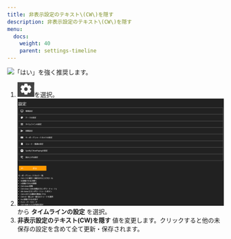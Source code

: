 ```yaml
---
title: 非表示設定のテキスト\(CW\)を隠す
description: 非表示設定のテキスト\(CW\)を隠す
menu:
  docs:
    weight: 40
    parent: settings-timeline
---
```

<img src="https://twemoji.maxcdn.com/v/12.1.6/72x72/26a0.png" width="20">「はい」を強く推奨します。  

1. ![settings1](https://raw.githubusercontent.com/cutls/TheDeskDocs/master/media/settings1.png)を選択。
1. ![settings2](https://raw.githubusercontent.com/cutls/TheDeskDocs/master/media/settings2.png)から __タイムラインの設定__ を選択。
1.  __非表示設定のテキスト\(CW\)を隠す__ 値を変更します。クリックすると他の未保存の設定を含めて全て更新・保存されます。
